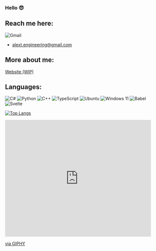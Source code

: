 ### Hello 😎

## Reach me here:

![Gmail](https://img.shields.io/badge/Gmail-D14836?style=for-the-badge&logo=gmail&logoColor=white)

* alext.engineering@gmail.com

## More about me:

[Website (WIP)](https://ampersand-alexander.github.io)

## Languages:

![C#](https://img.shields.io/badge/c%23-%23239120.svg?style=for-the-badge&logo=csharp&logoColor=white)
![Python](https://img.shields.io/badge/python-3670A0?style=for-the-badge&logo=python&logoColor=ffdd54)
![C++](https://img.shields.io/badge/c++-%2300599C.svg?style=for-the-badge&logo=c%2B%2B&logoColor=white)
![TypeScript](https://img.shields.io/badge/typescript-%23007ACC.svg?style=for-the-badge&logo=typescript&logoColor=white)
![Ubuntu](https://img.shields.io/badge/Ubuntu-E95420?style=for-the-badge&logo=ubuntu&logoColor=white)
![Windows 11](https://img.shields.io/badge/Windows%2011-%230079d5.svg?style=for-the-badge&logo=Windows%2011&logoColor=white)
![Babel](https://img.shields.io/badge/Babel-F9DC3e?style=for-the-badge&logo=babel&logoColor=black)
![Svelte](https://img.shields.io/badge/SvelteKit-FF3E00?style=for-the-badge&logo=Svelte&logoColor=white)

[![Top Langs](https://github-readme-stats.vercel.app/api/top-langs/?username=Ampersand-Alexander&langs_count=10&layout=compact&theme=radical)](https://github.com/Ampersand-Alexander/github-readme-stats)

<div>
  <iframe src="https://giphy.com/embed/OkoScrMcY324r1j1HZ" width="480" height="384" frameBorder="0" class="giphy-embed" allowFullScreen></iframe>
  <p>
    <a href="https://giphy.com/stickers/dance-8bit-pixeljeff-OkoScrMcY324r1j1HZ">via GIPHY</a>
  </p>
</div>
